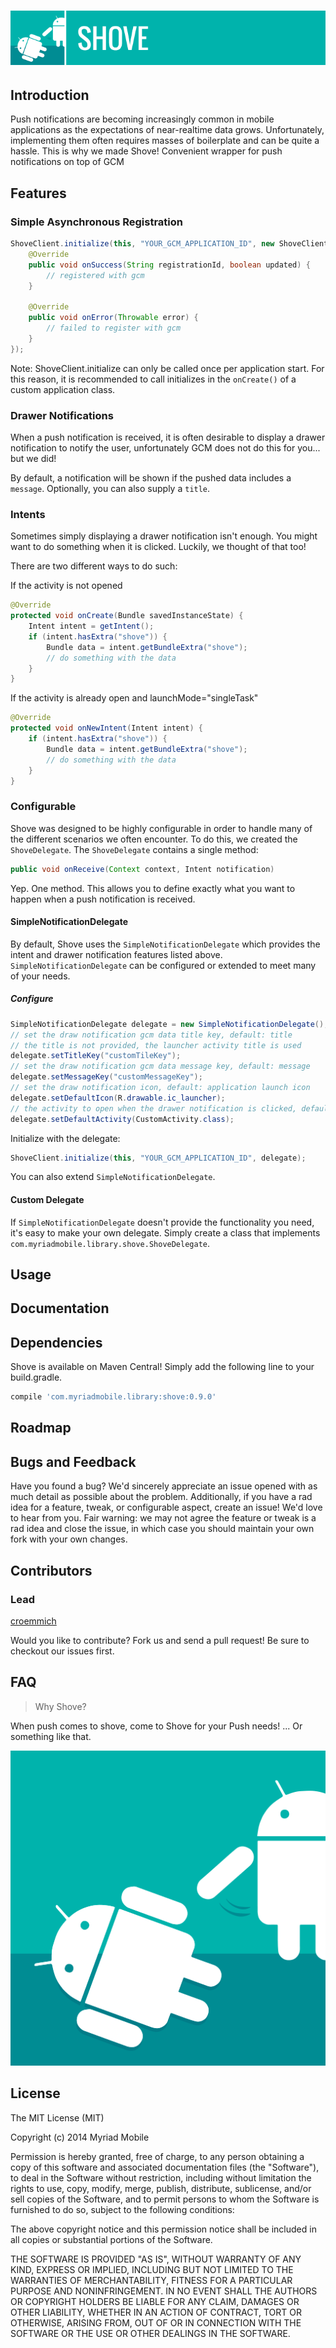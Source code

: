 ![Shove](https://github.com/myriadmobile/shove/raw/master/res/shove_banner.png)
=====

Introduction
------------
Push notifications are becoming increasingly common in mobile applications as the expectations
of near-realtime data grows. Unfortunately, implementing them often requires masses of
boilerplate and can be quite a hassle. This is why we made Shove!
Convenient wrapper for push notifications on top of GCM

Features
--------
### Simple Asynchronous Registration

```java
ShoveClient.initialize(this, "YOUR_GCM_APPLICATION_ID", new ShoveClient.InitializeCallback() {
    @Override
    public void onSuccess(String registrationId, boolean updated) {
        // registered with gcm
    }

    @Override
    public void onError(Throwable error) {
        // failed to register with gcm
    }
});
```

Note: ShoveClient.initialize can only be called once per application start. For this reason,
it is recommended to call initializes in the `onCreate()` of a custom application class.

### Drawer Notifications
When a push notification is received, it is often desirable to display a drawer notification
to notify the user, unfortunately GCM does not do this for you... but we did!

By default, a notification will be shown if the pushed data includes a `message`.
Optionally, you can also supply a `title`.

### Intents
Sometimes simply displaying a drawer notification isn't enough. You might want to do 
something when it is clicked. Luckily, we thought of that too!

There are two different ways to do such:

If the activity is not opened
```java
@Override
protected void onCreate(Bundle savedInstanceState) {
    Intent intent = getIntent();
    if (intent.hasExtra("shove")) {
        Bundle data = intent.getBundleExtra("shove");
        // do something with the data
    }
}
```

If the activity is already open and launchMode="singleTask"
```java
@Override
protected void onNewIntent(Intent intent) {
    if (intent.hasExtra("shove")) {
        Bundle data = intent.getBundleExtra("shove");
        // do something with the data
    }
}
```

### Configurable
Shove was designed to be highly configurable in order to handle many of the different
scenarios we often encounter. To do this, we created the `ShoveDelegate`. The `ShoveDelegate`
contains a single method:

```java
public void onReceive(Context context, Intent notification)
```

Yep. One method. This allows you to define exactly what you want to happen when a push
notification is received.

#### SimpleNotificationDelegate
By default, Shove uses the `SimpleNotificationDelegate` which provides the intent and drawer
notification features listed above. `SimpleNotificationDelegate` can be configured or extended
to meet many of your needs.

##### Configure
```java
SimpleNotificationDelegate delegate = new SimpleNotificationDelegate();
// set the draw notification gcm data title key, default: title
// the title is not provided, the launcher activity title is used
delegate.setTitleKey("customTileKey");
// set the draw notification gcm data message key, default: message
delegate.setMessageKey("customMessageKey");
// set the draw notification icon, default: application launch icon
delegate.setDefaultIcon(R.drawable.ic_launcher);
// the activity to open when the drawer notification is clicked, default: launch activity
delegate.setDefaultActivity(CustomActivity.class);
```
 
Initialize with the delegate:
```java
ShoveClient.initialize(this, "YOUR_GCM_APPLICATION_ID", delegate);
```

You can also extend `SimpleNotificationDelegate`.

#### Custom Delegate
If `SimpleNotificationDelegate` doesn't provide the functionality you need, it's easy to make your
own delegate. Simply create a class that implements `com.myriadmobile.library.shove.ShoveDelegate`.

Usage
-------

Documentation
-------

Dependencies
--------
Shove is available on Maven Central! Simply add the following line to your build.gradle.
```groovy
compile 'com.myriadmobile.library:shove:0.9.0'
```

Roadmap
-------

Bugs and Feedback
-------
Have you found a bug? We'd sincerely appreciate an issue opened with as much detail as possible about the problem. Additionally, if you have a rad idea for a feature, tweak, or configurable aspect, create an issue! We'd love to hear from you. Fair warning: we may not agree the feature or tweak is a rad idea and close the issue, in which case you should maintain your own fork with your own changes.

Contributors
-------
### Lead
[croemmich](https://github.com/croemmich)

Would you like to contribute? Fork us and send a pull request! Be sure to checkout our issues first.

FAQ
-------
> Why Shove?

When push comes to shove, come to Shove for your Push needs! ... Or something like that.


![Shove](https://github.com/myriadmobile/shove/raw/master/res/shove.png)

License
-------
The MIT License (MIT)

Copyright (c) 2014 Myriad Mobile

Permission is hereby granted, free of charge, to any person obtaining a copy
of this software and associated documentation files (the "Software"), to deal
in the Software without restriction, including without limitation the rights
to use, copy, modify, merge, publish, distribute, sublicense, and/or sell
copies of the Software, and to permit persons to whom the Software is
furnished to do so, subject to the following conditions:

The above copyright notice and this permission notice shall be included in all
copies or substantial portions of the Software.

THE SOFTWARE IS PROVIDED "AS IS", WITHOUT WARRANTY OF ANY KIND, EXPRESS OR
IMPLIED, INCLUDING BUT NOT LIMITED TO THE WARRANTIES OF MERCHANTABILITY,
FITNESS FOR A PARTICULAR PURPOSE AND NONINFRINGEMENT. IN NO EVENT SHALL THE
AUTHORS OR COPYRIGHT HOLDERS BE LIABLE FOR ANY CLAIM, DAMAGES OR OTHER
LIABILITY, WHETHER IN AN ACTION OF CONTRACT, TORT OR OTHERWISE, ARISING FROM,
OUT OF OR IN CONNECTION WITH THE SOFTWARE OR THE USE OR OTHER DEALINGS IN THE
SOFTWARE.
